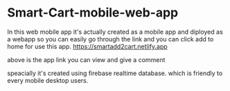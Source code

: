 # Smart-Cart-mobile-web-app

In this web mobile app it's actually created as a mobile app and diployed as a webapp so you can easily go through the link and you can click add to home for use this app.
https://smartadd2cart.netlify.app

above is the app link you can view and give a comment 

speacially it's created using firebase realtime database.
which is friendly to every mobile desktop users.
